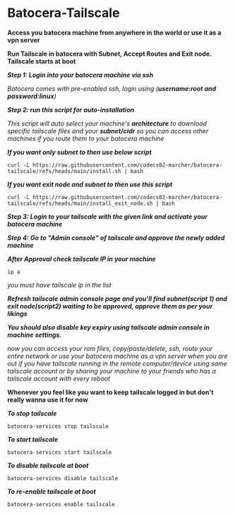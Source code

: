 # Batocera-Tailscale

**Access you batocera machine from anywhere in the world or use it as a vpn server**

**Run Tailscale in batocera with Subnet, Accept Routes and Exit node. Tailscale starts at boot**

***Step 1: Login into your batocera machine via ssh***

*Batocera comes with pre-enabled ssh, login using (**username:root and password:linux**)*

***Step 2: run this script for auto-installation***

*This script will auto select your machine's **architecture** to download specific tailscale files and your **subnet/cidr** so you can access other machines if you route them to your batocera machine*

***If you want only subnet to then use below script***

    curl -L https://raw.githubusercontent.com/codecs02-marcher/batocera-tailscale/refs/heads/main/install.sh | bash

***If you want exit node and subnet to then use this script***

    curl -L https://raw.githubusercontent.com/codecs02-marcher/batocera-tailscale/refs/heads/main/install_exit_node.sh | bash

***Step 3: Login to your tailscale with the given link and activate your batocera machine***

***Step 4: Go to "Admin console" of tailscale and approve the newly added machine***

***After Approval check tailscale IP in your machine***

    ip a

*you must have tailscale ip in the list*

***Refresh tailscale admin console page and you'll find **subnet**(script 1) and **exit node**(script2) waiting to be approved, approve them as per your likings***

***You should also disable **key expiry** using tailscale admin console in **machine settings**.***

*now you can access your rom files, copy/paste/delete, ssh, route your entire network or use your batocera machine as a vpn server when you are out if you have tailscale running in the remote computer/device using same tailscale account or by sharing your machine to your friends who has a tailscale account with every reboot*

**Whenever you feel like you want to keep tailscale logged in but don't really wanna use it for now**

***To stop tailscale***

    batocera-services stop tailscale

***To start tailscale***
    
    batocera-services start tailscale
    
***To disable tailscale at boot***
    
    batocera-services disable tailscale

***To re-enable tailscale at boot***
    
    batocera-services enable tailscale
